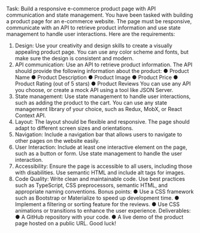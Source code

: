Task: Build a responsive e-commerce product page with API communication and state management.
You have been tasked with building a product page for an e-commerce website. The page must be responsive, communicate with an API to retrieve product information and use state management to handle user interactions. Here are the requirements:

1. Design: Use your creativity and design skills to create a visually appealing product page. You can use any color scheme and fonts, but make sure the design is consistent and modern.
2. API communication: Use an API to retrieve product information. The API should provide the following information about the product: ● Product Name ● Product Description ● Product Image ● Product Price ● Product Rating (out of 5 stars) ● Product Reviews
   You can use any API you choose, or create a mock API using a tool like JSON Server.
3. State management: Use state management to handle user interactions, such as adding the product to the cart. You can use any state management library of your choice, such as Redux, MobX, or React Context API.
4. Layout: The layout should be flexible and responsive. The page should adapt to different screen sizes and orientations.
5. Navigation: Include a navigation bar that allows users to navigate to other pages on the website easily.
6. User Interaction: Include at least one interactive element on the page, such as a button or form. Use state management to handle the user interaction.
7. Accessibility: Ensure the page is accessible to all users, including those with disabilities. Use semantic HTML and include alt tags for images.
8. Code Quality: Write clean and maintainable code. Use best practices such as TypeScript, CSS preprocessors, semantic HTML, and appropriate naming conventions.
   Bonus points:
   ● Use a CSS framework such as Bootstrap or Materialize to speed up development time. ● Implement a filtering or sorting feature for the reviews. ● Use CSS animations or transitions to enhance the user experience.
   Deliverables:
   ● A GitHub repository with your code. ● A live demo of the product page hosted on a public URL.
   Good luck!
